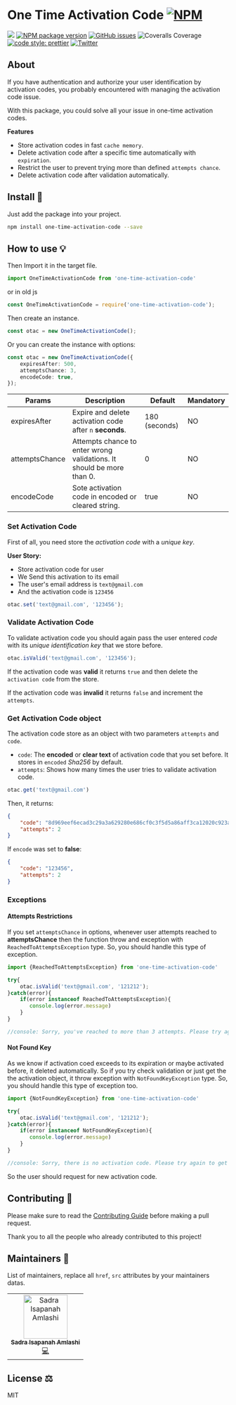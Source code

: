 # One Time Activation Code [![NPM](https://nodei.co/npm/one-time-activation-code.png)](https://nodei.co/npm/one-time-activation-code/)

![](https://img.shields.io/npm/l/one-time-activation-code)
[![NPM package version](https://img.shields.io/npm/v/one-time-activation-code?label=npm%20package)](https://www.npmjs.com/package/one-time-activation-code)
[![GitHub issues](https://img.shields.io/github/issues/sadra/one-time-activation-code)](https://github.com/sadra/one-time-activation-code/issues)
![Coveralls Coverage](https://img.shields.io/badge/Coverage-89.09%25-yellow.svg)
[![code style: prettier](https://img.shields.io/badge/code_style-prettier-ff69b4.svg)](https://github.com/prettier/prettier)
[![Twitter](https://img.shields.io/twitter/follow/sadra_me?style=social)](https://twitter.com/sadra_me)
## About

If you have authentication and authorize your user identification by activation codes, you probably encountered with managing the activation code issue.

With this package, you could solve all your issue in one-time activation codes.

**Features**
 - Store activation codes in fast `cache memory`.
 - Delete activation code after a specific time automatically with `expiration`.
 - Restrict the user to prevent trying more than defined `attempts chance`.
 - Delete activation code after validation automatically.

## Install 🐙

Just add the package into your project.

```bash
npm install one-time-activation-code --save
```

## How to use 💡

Then Import it in the target file.

```typescript
import OneTimeActivationCode from 'one-time-activation-code'
```

or in old js

```js
const OneTimeActivationCode = require('one-time-activation-code');
```

Then create an instance.

```ts
const otac = new OneTimeActivationCode();
```

Or you can create the instance with options:

```ts
const otac = new OneTimeActivationCode({
    expiresAfter: 500,
    attemptsChance: 3,
    encodeCode: true,
});
```

| Params         | Description                                                  | Default | Mandatory |
| -------------- | ------------------------------------------------------------ | ------- | --------- |
| expiresAfter      | Expire and delete activation code after `n`  **seconds**. | 180 (seconds) | NO        |
| attemptsChance | Attempts chance to enter wrong validations. It should be more than 0. | 0       | NO        |
| encodeCode     | Sote activation code in encoded or cleared string. | true    | NO        |

### Set Activation Code

First of all, you need store the _activation code_ with a _unique key_.

**User Story:**

- Store activation code for user
- We Send this activation to its email
- The user's email address is `text@gmail.com`
- And the activation code is `123456`

```ts
otac.set('text@gmail.com', '123456');
```

### Validate Activation Code

To validate activation code you should again pass the user entered _code_ with its _unique identification key_ that we store before.

```ts
otac.isValid('text@gmail.com', '123456');
```

If the activation code was **valid** it returns `true` and then delete the `activation code` from the store.

If the activation code was **invalid** it returns `false` and increment the `attempts`.

### Get Activation Code object

The activation code store as an object with two parameters `attempts` and `code`.

- `code`: The **encoded** or **clear text** of activation code that you set before. It stores in `encoded` _Sha256_ by default.
- `attempts`: Shows how many times the user tries to validate activation code.

```ts
otac.get('text@gmail.com')
```

Then, it returns:

```json
{
    "code": "8d969eef6ecad3c29a3a629280e686cf0c3f5d5a86aff3ca12020c923adc6c92",
    "attempts": 2
}
```

If `encode` was set to **false**:

```json
{
    "code": "123456",
    "attempts": 2
}
```

### Exceptions

#### Attempts Restrictions

If you set `attemptsChance` in options, whenever user attempts reached to **attemptsChance** then the function throw and exception with `ReachedToAttemptsException` type. So, you should handle this type of exception.

```ts
import {ReachedToAttemptsException} from 'one-time-activation-code'

try{
	otac.isValid('text@gmail.com', '121212');
}catch(error){
    if(error instanceof ReachedToAttemptsException){
       console.log(error.message) 
    }
}

//console: Sorry, you've reached to more than 3 attempts. Please try again 1m 22s later.
```

#### Not Found Key

As we know if activation coed exceeds to its expiration or maybe activated before, it deleted automatically. So if you try check validation or just get the the activation object, it throw exception with `NotFoundKeyException` type. So, you should handle this type of exception too.

```ts
import {NotFoundKeyException} from 'one-time-activation-code'

try{
	otac.isValid('text@gmail.com', '121212');
}catch(error){
    if(error instanceof NotFoundKeyException){
       console.log(error.message) 
    }
}

//console: Sorry, there is no activation code. Please try again to get new code.
```

So the user should request for new activation code.

## Contributing 🍰
Please make sure to read the [Contributing Guide](https://github.com/sadra/one-time-activation-code/blob/master/.github/CONTRIBUTING.md) before making a pull request.

Thank you to all the people who already contributed to this project!

## Maintainers 👷
List of maintainers, replace all `href`, `src` attributes by your maintainers datas.
<table>
  <tr>
    <td align="center"><a href="https://sadra.me/"><img src="https://avatars0.githubusercontent.com/u/18361407?s=460&u=0f9a90e53abcfa75f087b679e55dcf8423d8a89a&v=4" width="100px;" alt="Sadra Isapanah Amlashi"/><br /><sub><b>Sadra Isapanah Amlashi</b></sub></a><br /><a href="#" title="Code">💻</a></td>
  </tr>
</table>

## License ⚖️
MIT

